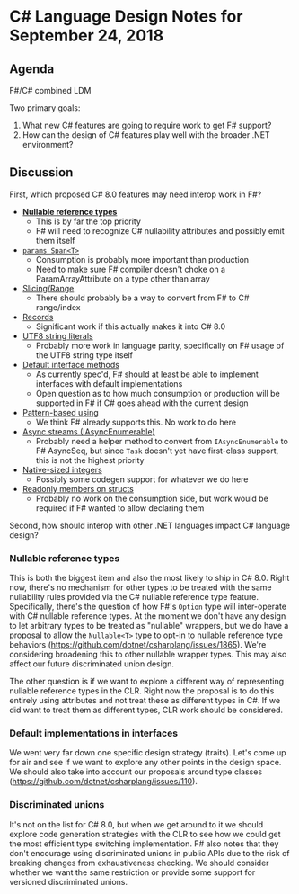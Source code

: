 
# C# Language Design Notes for September 24, 2018

## Agenda

F#/C# combined LDM

Two primary goals:

1. What new C# features are going to require work to get F# support?
2. How can the design of C# features play well with the broader .NET environment?

## Discussion

First, which proposed C# 8.0 features may need interop work in F#?

- [**Nullable reference types**](https://github.com/dotnet/csharplang/issues/36)
  - This is by far the top priority
  - F# will need to recognize C# nullability attributes and possibly
    emit them itself
- [`params Span<T>`](https://github.com/dotnet/csharplang/issues/1757)
  - Consumption is probably more important than production
  - Need to make sure F# compiler doesn't choke on a ParamArrayAttribute on
    a type other than array
- [Slicing/Range](https://github.com/dotnet/csharplang/issues/185)
  - There should probably be a way to convert from F# to C# range/index
- [Records](https://github.com/dotnet/csharplang/issues/39)
  - Significant work if this actually makes it into C# 8.0
- [UTF8 string literals](https://github.com/dotnet/csharplang/issues/184)
  - Probably more work in language parity, specifically on F# usage of the
    UTF8 string type itself
- [Default interface methods](https://github.com/dotnet/csharplang/issues/52)
  - As currently spec'd, F# should at least be able to implement interfaces
    with default implementations
  - Open question as to how much consumption or production will be supported
    in F# if C# goes ahead with the current design
- [Pattern-based using](https://github.com/dotnet/csharplang/issues/1174)
  - We think F# already supports this. No work to do here
- [Async streams (IAsyncEnumerable)](https://github.com/dotnet/csharplang/issues/43)
  - Probably need a helper method to convert from `IAsyncEnumerable` to F# AsyncSeq,
    but since `Task` doesn't yet have first-class support, this is not the highest
    priority
- [Native-sized integers](https://github.com/dotnet/csharplang/issues/435)
  - Possibly some codegen support for whatever we do here
- [Readonly members on structs](https://github.com/dotnet/csharplang/issues/1710)
  - Probably no work on the consumption side, but work would be required if
    F# wanted to allow declaring them

Second, how should interop with other .NET languages impact C# language design?

### Nullable reference types

This is both the biggest item and also the most likely to ship in C# 8.0.
Right now, there's no mechanism for other types to be treated with the same
nullability rules provided via the C# nullable reference type feature.
Specifically, there's the question of how F#'s `Option` type will
inter-operate with C# nullable reference types. At the moment we don't have
any design to let arbitrary types to be treated as "nullable" wrappers, but
we do have a proposal to allow the `Nullable<T>` type to opt-in to nullable
reference type behaviors (https://github.com/dotnet/csharplang/issues/1865).
We're considering broadening this to other nullable wrapper types. This
may also affect our future discriminated union design.

The other question is if we want to explore a different way of representing
nullable reference types in the CLR. Right now the proposal is to do this
entirely using attributes and not treat these as different types in C#. If
we did want to treat them as different types, CLR work should be considered.

### Default implementations in interfaces

We went very far down one specific design strategy (traits). Let's come up
for air and see if we want to explore any other points in the design space.
We should also take into account our proposals around type classes
(https://github.com/dotnet/csharplang/issues/110).

### Discriminated unions

It's not on the list for C# 8.0, but when we get around to it we should
explore code generation strategies with the CLR to see how we could get the
most efficient type switching implementation. F# also notes that they don't
encourage using discriminated unions in public APIs due to the risk of
breaking changes from exhaustiveness checking. We should consider whether we
want the same restriction or provide some support for versioned discriminated
unions.